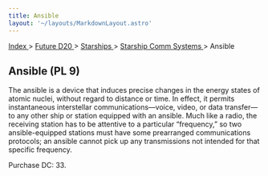 ```yaml
---
title: Ansible
layout: '~/layouts/MarkdownLayout.astro'
---
```


[ Index ](/) > [ Future D20 ](/future.d20.srd) > [ Starships ](/future.d20.srd/starships) > [ Starship Comm Systems ](/future.d20.srd/starships/starship.comm.systems) > Ansible

##  Ansible (PL 9)

The ansible is a device that induces precise changes in the energy states of
atomic nuclei, without regard to distance or time. In effect, it permits
instantaneous interstellar communications—voice, video, or data transfer—to
any other ship or station equipped with an ansible. Much like a radio, the
receiving station has to be attentive to a particular “frequency,” so two
ansible-equipped stations must have some prearranged communications protocols;
an ansible cannot pick up any transmissions not intended for that specific
frequency.

Purchase DC: 33.

